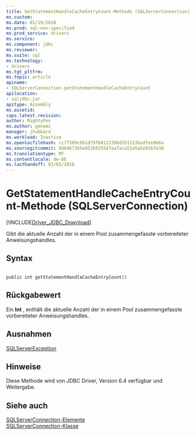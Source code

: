 ```yaml
---
title: GetStatementHandleCacheEntryCount-Methode (SQLServerConnection) | Microsoft Docs
ms.custom: 
ms.date: 01/19/2018
ms.prod: sql-non-specified
ms.prod_service: drivers
ms.service: 
ms.component: jdbc
ms.reviewer: 
ms.suite: sql
ms.technology:
- drivers
ms.tgt_pltfrm: 
ms.topic: article
apiname:
- SQLServerConnection.getStatementHandleCacheEntryCount
apilocation:
- sqljdbc.jar
apitype: Assembly
ms.assetid: 
caps.latest.revision: 
author: MightyPen
ms.author: genemi
manager: jhubbard
ms.workload: Inactive
ms.openlocfilehash: cc77589c6b1d79fb812239bd551513badfee0b6a
ms.sourcegitcommit: 9d0467265e052b925547aafaca51e5a5e93b7e38
ms.translationtype: MT
ms.contentlocale: de-DE
ms.lasthandoff: 03/02/2018
---
```

# <a name="getstatementhandlecacheentrycount-method-sqlserverconnection"></a>GetStatementHandleCacheEntryCount-Methode (SQLServerConnection)
[!INCLUDE[Driver_JDBC_Download](../../../includes/driver_jdbc_download.md)]

 Gibt die aktuelle Anzahl der in einem Pool zusammengefasste vorbereiteter Anweisungshandles.

## <a name="syntax"></a>Syntax  
  
```  
  
public int getStatementHandleCacheEntryCount()  
```  

## <a name="return-value"></a>Rückgabewert
 Ein **Int** , enthält die aktuelle Anzahl der in einem Pool zusammengefasste vorbereiteter Anweisungshandles.

## <a name="exceptions"></a>Ausnahmen  
 [SQLServerException](../../../connect/jdbc/reference/sqlserverexception-class.md)  
 
## <a name="remarks"></a>Hinweise  
 Diese Methode wird von JDBC Driver, Version 6.4 verfügbar und Weitergabe.
 
## <a name="see-also"></a>Siehe auch  
 [SQLServerConnection-Elemente](../../../connect/jdbc/reference/sqlserverconnection-members.md)   
 [SQLServerConnection-Klasse](../../../connect/jdbc/reference/sqlserverconnection-class.md)  
  
  
